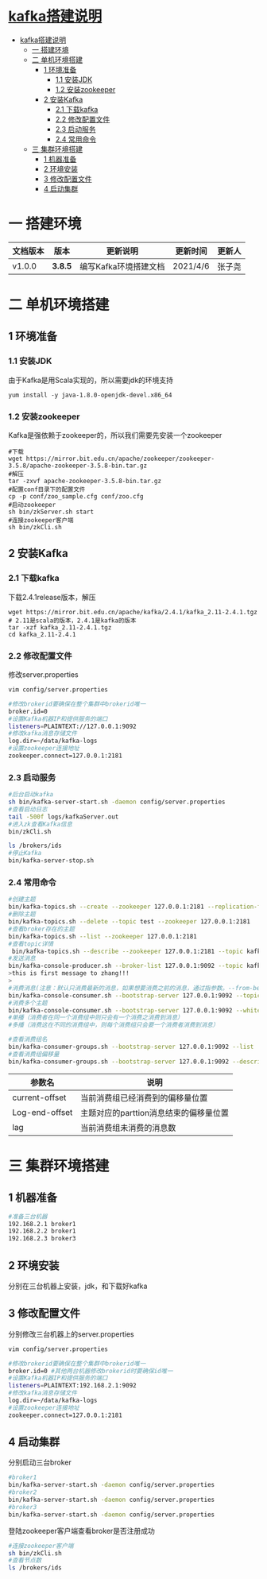 # [kafka搭建说明](../README.md)

- [kafka搭建说明](#kafka搭建说明)
    - [一 搭建环境](#一-搭建环境)
    - [二 单机环境搭建](#二-单机环境搭建)
        - [1 环境准备](#1-环境准备)
            - [1.1 安装JDK](#11-安装JDK)
            - [1.2 安装zookeeper](#12-安装zookeeper)
        - [2 安装Kafka](#2-安装Kafka)
            - [2.1 下载kafka](#21-下载kafka)
            - [2.2 修改配置文件](#22-修改配置文件)
            - [2.3 启动服务](#23-启动服务)
            - [2.4 常用命令](#24-常用命令)
    - [三 集群环境搭建](#三-集群环境搭建)
      - [1 机器准备](#1-机器准备)
      - [2 环境安装](#2-环境安装)
      - [3 修改配置文件](#3-修改配置文件)
      - [4 启动集群](#4-启动集群)

# 一 搭建环境

| 文档版本|   版本   |  更新说明  |更新时间 | 更新人 |
| ---------|-------|-------|-------|------------ |
| v1.0.0|   **3.8.5**  | 编写Kafka环境搭建文档 | 2021/4/6 | 张子尧 |

# 二 单机环境搭建

## 1 环境准备

### 1.1 安装JDK

由于Kafka是用Scala实现的，所以需要jdk的环境支持

```shell
yum install -y java-1.8.0-openjdk-devel.x86_64
```

### 1.2 安装zookeeper

Kafka是强依赖于zookeeper的，所以我们需要先安装一个zookeeper

```shell
#下载
wget https://mirror.bit.edu.cn/apache/zookeeper/zookeeper-3.5.8/apache-zookeeper-3.5.8-bin.tar.gz
#解压
tar -zxvf apache-zookeeper-3.5.8-bin.tar.gz
#配置conf目录下的配置文件
cp -p conf/zoo_sample.cfg conf/zoo.cfg
#启动zookeeper
sh bin/zkServer.sh start 
#连接zookeeper客户端
sh bin/zkCli.sh
```

## 2 安装Kafka

### 2.1 下载kafka

下载2.4.1release版本，解压

```shell
wget https://mirror.bit.edu.cn/apache/kafka/2.4.1/kafka_2.11-2.4.1.tgz  # 2.11是scala的版本，2.4.1是kafka的版本
tar -xzf kafka_2.11-2.4.1.tgz
cd kafka_2.11-2.4.1
```

### 2.2 修改配置文件

修改server.properties

```sh
vim config/server.properties

#修改brokerid要确保在整个集群中brokerid唯一
broker.id=0
#设置Kafka机器IP和提供服务的端口
listeners=PLAINTEXT://127.0.0.1:9092
#修改kafka消息存储文件
log.dir=~/data/kafka-logs
#设置zookeeper连接地址
zookeeper.connect=127.0.0.1:2181
```

### 2.3 启动服务

```sh
#后台启动kafka 
sh bin/kafka-server-start.sh -daemon config/server.properties
#查看启动日志
tail -500f logs/kafkaServer.out
#进入zk查看Kafka信息
bin/zkCli.sh 

ls /brokers/ids
#停止Kafka
bin/kafka-server-stop.sh
```

### 2.4 常用命令

```sh
#创建主题
bin/kafka-topics.sh --create --zookeeper 127.0.0.1:2181 --replication-factor 1 --partitions 1 --topic kafka-topic
#删除主题
bin/kafka-topics.sh --delete --topic test --zookeeper 127.0.0.1:2181
#查看broker存在的主题
bin/kafka-topics.sh --list --zookeeper 127.0.0.1:2181
#查看topic详情
 bin/kafka-topics.sh --describe --zookeeper 127.0.0.1:2181 --topic kafka-topic
#发送消息
bin/kafka-console-producer.sh --broker-list 127.0.0.1:9092 --topic kafka-topic 
>this is first message to zhang!!!
>
#消费消息(注意：默认只消费最新的消息，如果想要消费之前的消息，通过指参数。--from-beginning)
bin/kafka-console-consumer.sh --bootstrap-server 127.0.0.1:9092 --topic kafka-topic
#消费多个主题
bin/kafka-console-consumer.sh --bootstrap-server 127.0.0.1:9092 --whitelist "kafka-topic01|kafka-topic02"
#单播（消费者在同一个消费组中则只会有一个消费之消费到消息）
#多播（消费这在不同的消费组中，则每个消费组只会要一个消费者消费到消息）

#查看消费组名
bin/kafka-consumer-groups.sh --bootstrap-server 127.0.0.1:9092 --list
#查看消费组偏移量
bin/kafka-consumer-groups.sh --bootstrap-server 127.0.0.1:9092 --describe --group testGroup
```

| 参数名         | 说明                                   |
| -------------- | -------------------------------------- |
| current-offset | 当前消费组已经消费到的偏移量位置       |
| Log-end-offset | 主题对应的parttion消息结束的偏移量位置 |
| lag            | 当前消费组未消费的消息数               |

# 三 集群环境搭建


## 1 机器准备

```sh
#准备三台机器
192.168.2.1 broker1
192.168.2.2 broker1
192.168.2.3 broker3
```

## 2 环境安装

分别在三台机器上安装，jdk，和下载好kafka

## 3 修改配置文件

分别修改三台机器上的server.properties

```sh
vim config/server.properties

#修改brokerid要确保在整个集群中brokerid唯一
broker.id=0 #其他两台机器修改brokerid时要确保id唯一
#设置Kafka机器IP和提供服务的端口
listeners=PLAINTEXT:192.168.2.1:9092  
#修改kafka消息存储文件
log.dir=~/data/kafka-logs
#设置zookeeper连接地址
zookeeper.connect=127.0.0.1:2181
```

## 4 启动集群

分别启动三台broker

```sh
#broker1 
bin/kafka-server-start.sh -daemon config/server.properties
#broker2 
bin/kafka-server-start.sh -daemon config/server.properties
#broker3 
bin/kafka-server-start.sh -daemon config/server.properties
```

登陆zookeeper客户端查看broker是否注册成功

```sh
#连接zookeeper客户端
sh bin/zkCli.sh
#查看节点数
ls /brokers/ids
```

